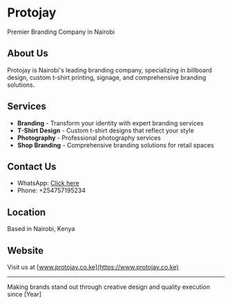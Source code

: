 # Protojay

Premier Branding Company in Nairobi

## About Us
Protojay is Nairobi's leading branding company, specializing in billboard design, custom t-shirt printing, signage, and comprehensive branding solutions.

## Services
- **Branding** - Transform your identity with expert branding services
- **T-Shirt Design** - Custom t-shirt designs that reflect your style
- **Photography** - Professional photography services
- **Shop Branding** - Comprehensive branding solutions for retail spaces

## Contact Us
- WhatsApp: [Click here](https://wa.link/3r1dry)
- Phone: +254757195234

## Location
Based in Nairobi, Kenya

## Website
Visit us at [www.protojay.co.ke](https://www.protojay.co.ke)

---
Making brands stand out through creative design and quality execution since [Year]